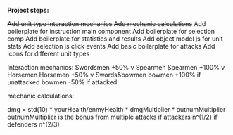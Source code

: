 **Project steps:**

~~Add unit type interaction mechanics~~
~~Add mechanic calculations~~
Add boilerplate for instruction main component
Add boilerplate for selection comp
Add boilerplate for statistics and results
Add object model js for unit stats
Add selection js click events
Add basic boilerplate for attacks
Add icons for different unit types

Interaction mechanics:
Swordsmen	+50% 	v Spearmen
Spearmen	+100% 	v Horsemen
Horsemen	+50% 	v Swords&bowmen
bowmen 		+100% 	if unattacked
bowmen		-50% 	if attacked

mechanic calculations:

dmg = std(10) * yourHealth/enmyHealth * dmgMultiplier * outnumMultiplier
outnumMultiplier is the bonus from multiple attacks
if attackers n^(1/2)
if defenders n^(2/3)

